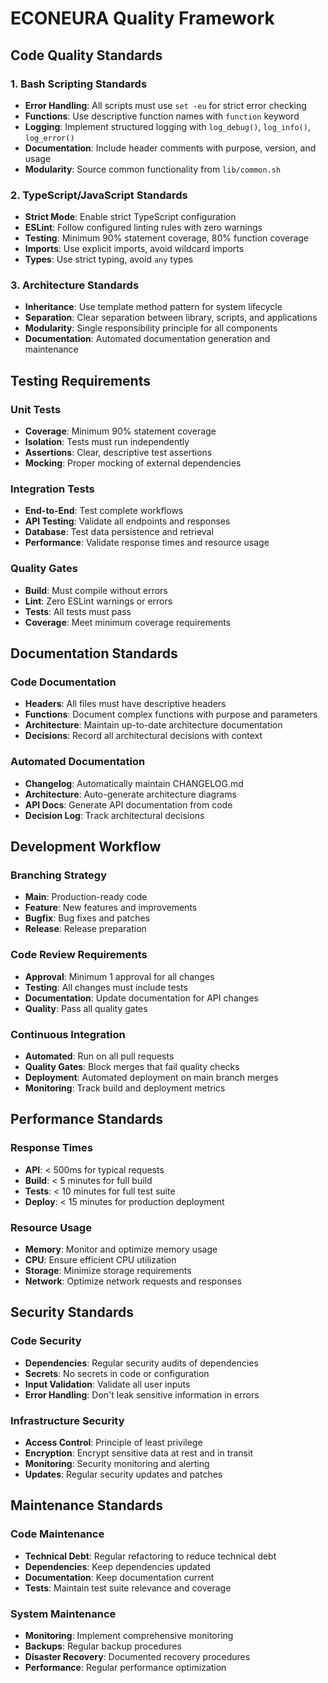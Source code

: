 # ECONEURA Quality Framework

## Code Quality Standards

### 1. Bash Scripting Standards
- **Error Handling**: All scripts must use `set -eu` for strict error checking
- **Functions**: Use descriptive function names with `function` keyword
- **Logging**: Implement structured logging with `log_debug()`, `log_info()`, `log_error()`
- **Documentation**: Include header comments with purpose, version, and usage
- **Modularity**: Source common functionality from `lib/common.sh`

### 2. TypeScript/JavaScript Standards
- **Strict Mode**: Enable strict TypeScript configuration
- **ESLint**: Follow configured linting rules with zero warnings
- **Testing**: Minimum 90% statement coverage, 80% function coverage
- **Imports**: Use explicit imports, avoid wildcard imports
- **Types**: Use strict typing, avoid `any` types

### 3. Architecture Standards
- **Inheritance**: Use template method pattern for system lifecycle
- **Separation**: Clear separation between library, scripts, and applications
- **Modularity**: Single responsibility principle for all components
- **Documentation**: Automated documentation generation and maintenance

## Testing Requirements

### Unit Tests
- **Coverage**: Minimum 90% statement coverage
- **Isolation**: Tests must run independently
- **Assertions**: Clear, descriptive test assertions
- **Mocking**: Proper mocking of external dependencies

### Integration Tests
- **End-to-End**: Test complete workflows
- **API Testing**: Validate all endpoints and responses
- **Database**: Test data persistence and retrieval
- **Performance**: Validate response times and resource usage

### Quality Gates
- **Build**: Must compile without errors
- **Lint**: Zero ESLint warnings or errors
- **Tests**: All tests must pass
- **Coverage**: Meet minimum coverage requirements

## Documentation Standards

### Code Documentation
- **Headers**: All files must have descriptive headers
- **Functions**: Document complex functions with purpose and parameters
- **Architecture**: Maintain up-to-date architecture documentation
- **Decisions**: Record all architectural decisions with context

### Automated Documentation
- **Changelog**: Automatically maintain CHANGELOG.md
- **Architecture**: Auto-generate architecture diagrams
- **API Docs**: Generate API documentation from code
- **Decision Log**: Track architectural decisions

## Development Workflow

### Branching Strategy
- **Main**: Production-ready code
- **Feature**: New features and improvements
- **Bugfix**: Bug fixes and patches
- **Release**: Release preparation

### Code Review Requirements
- **Approval**: Minimum 1 approval for all changes
- **Testing**: All changes must include tests
- **Documentation**: Update documentation for API changes
- **Quality**: Pass all quality gates

### Continuous Integration
- **Automated**: Run on all pull requests
- **Quality Gates**: Block merges that fail quality checks
- **Deployment**: Automated deployment on main branch merges
- **Monitoring**: Track build and deployment metrics

## Performance Standards

### Response Times
- **API**: < 500ms for typical requests
- **Build**: < 5 minutes for full build
- **Tests**: < 10 minutes for full test suite
- **Deploy**: < 15 minutes for production deployment

### Resource Usage
- **Memory**: Monitor and optimize memory usage
- **CPU**: Ensure efficient CPU utilization
- **Storage**: Minimize storage requirements
- **Network**: Optimize network requests and responses

## Security Standards

### Code Security
- **Dependencies**: Regular security audits of dependencies
- **Secrets**: No secrets in code or configuration
- **Input Validation**: Validate all user inputs
- **Error Handling**: Don't leak sensitive information in errors

### Infrastructure Security
- **Access Control**: Principle of least privilege
- **Encryption**: Encrypt sensitive data at rest and in transit
- **Monitoring**: Security monitoring and alerting
- **Updates**: Regular security updates and patches

## Maintenance Standards

### Code Maintenance
- **Technical Debt**: Regular refactoring to reduce technical debt
- **Dependencies**: Keep dependencies updated
- **Documentation**: Keep documentation current
- **Tests**: Maintain test suite relevance and coverage

### System Maintenance
- **Monitoring**: Implement comprehensive monitoring
- **Backups**: Regular backup procedures
- **Disaster Recovery**: Documented recovery procedures
- **Performance**: Regular performance optimization